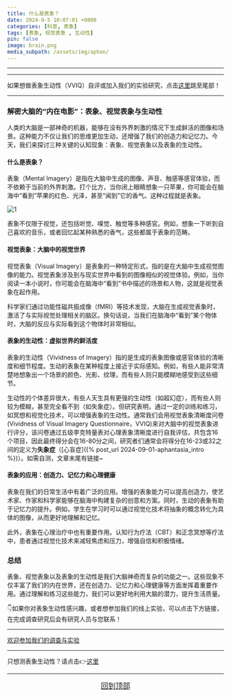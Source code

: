 ```yaml
---
title: 什么是表象？
date: 2024-9-5 10:07:01 +0800
categories: [科普, 表象]
tags: [表象, 视觉表象 , 生动性]    
pin: false
image: brain.png
media_subpath: /assets/img/aphan/
---
```


---



---

如果想做表象生动性（VVIQ）自评或加入我们的实验研究，点击[这里](#bottom)跳至尾部！

---



### 解密大脑的“内在电影”：表象、视觉表象与生动性

人类的大脑是一部神奇的机器，能够在没有外界刺激的情况下生成鲜活的图像和场景。这种能力不仅让我们的思维更加生动，还增强了我们的创造力和记忆力。今天，我们来探讨三种关键的认知现象：表象、视觉表象以及表象的生动性。

#### 什么是表象？

表象（Mental Imagery）是指在大脑中生成的图像、声音、触感等感官体验，而不依赖于当前的外界刺激。打个比方，当你闭上眼睛想象一只苹果，你可能会在脑海中“看到”苹果的红色、光泽，甚至“闻到”它的香气。这种过程就是表象。

![1](apple.png)

表象不仅限于视觉，还包括听觉、嗅觉、触觉等多种感官。例如，想象一下听到自己喜欢的音乐，或者回忆起某种熟悉的香气，这些都属于表象的范畴。

#### 视觉表象：大脑中的视觉世界

视觉表象（Visual Imagery）是表象的一种特定形式，指的是在大脑中生成视觉图像的能力。视觉表象涉及到与现实世界中看到的图像相似的视觉体验。例如，当你阅读一本小说时，你可能会在脑海中“看到”书中描述的场景和人物，这就是视觉表象在起作用。

科学家们通过功能性磁共振成像（fMRI）等技术发现，大脑在生成视觉表象时，激活了与实际视觉处理相关的脑区。换句话说，当我们在脑海中“看到”某个物体时，大脑的反应与实际看到这个物体时非常相似。

#### 表象的生动性：虚拟世界的鲜活度

表象的生动性（Vividness of Imagery）指的是生成的表象图像或感官体验的清晰度和细节程度。生动的表象在某种程度上接近于实际感知。例如，有些人能非常清楚地想象出一个场景的颜色、光影、纹理，而有些人则只能模糊地感受到这些细节。

生动性的个体差异很大，有些人天生具有更强的生动性（如超幻症），而有些人则较为模糊，甚至完全看不到（如失象症）。但研究表明，通过一定的训练和练习，如冥想和视觉化技术，可以增强表象的生动性。通常我们会用视觉表象清晰度问卷(Vividness of Visual Imagery Questionnaire，VVIQ)来对大脑中的视觉表象进行评分，该问卷通过五级李克特量表对心理表象清晰度进行自我评估，共包含16个项目，因此最终得分会在16-80分之间，研究者们通常会将得分在16-23或32之间的定义为**失象症**（[心盲症]({% post_url 2024-09-01-aphantasia_intro %})）。如需自测，文章末尾有链接~

#### 表象的应用：创造力、记忆力和心理健康

表象在我们的日常生活中有着广泛的应用。增强的表象能力可以提高创造力，使艺术家、作家和科学家能够在脑海中构建复杂的创意和方案。同时，生动的表象有助于记忆力的提升。例如，学生在学习时可以通过视觉化技术将抽象的概念转化为具体的图像，从而更好地理解和记忆。

此外，表象在心理治疗中也有重要作用。认知行为疗法（CBT）和正念冥想等疗法中，患者通过视觉化技术来减轻焦虑和压力，增强自信和积极情绪。

<div id="bottom"></div>

### 总结

表象、视觉表象以及表象的生动性是我们大脑神奇而复杂的功能之一。这些现象不仅丰富了我们的内在世界，还在创造力、记忆力和心理健康等方面发挥着重要作用。通过理解和练习这些能力，我们可以更好地利用大脑的潜力，提升生活质量。

👇如果你对表象生动性感兴趣，或者想参加我们的线上实验，可以点击下方链接，在完成调查研究后会有研究人员与您联系！

---

[欢迎参加我们的调查与实验](https://www.wjx.cn/vm/hJnML7h.aspx# )

---

只想测表象生动性？请点击👉[这里](https://www.wjx.cn/vm/eDrYzSL.aspx# )

---

<p align="center">
    <a href="#" style="font-size: 17px;">回到顶部</a>
</p>

